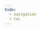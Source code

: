 ```yaml
---
hide:
  - navigation
  - toc
---
```

<script>
    var opts = {
        scrollYOffset: 100,
        hideHostname: true,
        hideDownloadButton: true,
        hideSingleRequestSampleTab: true,
        theme: {
            colors: {
                primary: {
                    main: "#333333"
                }
            },
            sidebar: {
                width: "345px",
                backgroundColor: "#FFFFFF",
                textColor: "#424242"
            },
            rightPanel: {
                backgroundColor: "#00284c"
            },
            typography: {
                headings: {
                    fontFamily: "'proxima-nova', sans-serif",
                    fontWeight: 700
                }
            },
            schema: {
                arrow: {
                size: '1.4em',
                color: '#1d8127'
                }
            }
        }
    };
    Redoc.init("https://raw.githubusercontent.com/code42/developer.code42.com/gh-pages/api/code42api.json", opts, document.getElementById("redoc-container"))
</script>

